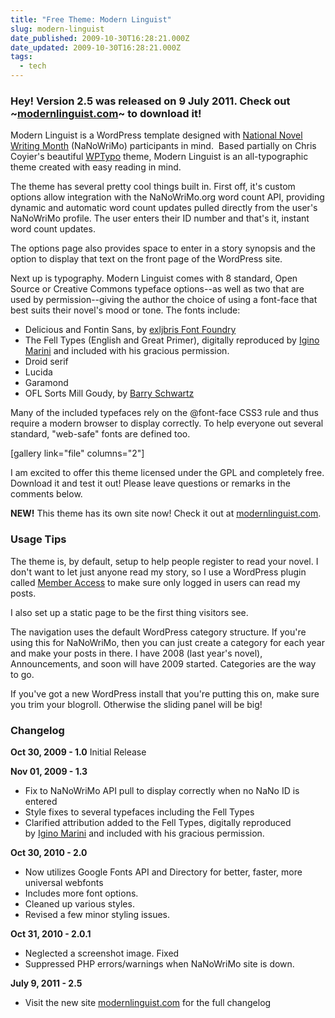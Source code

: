 ```yaml
---
title: "Free Theme: Modern Linguist"
slug: modern-linguist
date_published: 2009-10-30T16:28:21.000Z
date_updated: 2009-10-30T16:28:21.000Z
tags:
  - tech
---
```


### **Hey! Version 2.5 was released on 9 July 2011. Check out ~[modernlinguist.com](http://modernlinguist.com)~ to download it!**

Modern Linguist is a WordPress template designed with [National Novel Writing Month](http://www.nanowrimo.org) (NaNoWriMo) participants in mind.  Based partially on Chris Coyier's beautiful [WPTypo](http://digwp.com/2009/06/free-theme-wp-typo/) theme, Modern Linguist is an all-typographic theme created with easy reading in mind.

The theme has several pretty cool things built in. First off, it's custom options allow integration with the NaNoWriMo.org word count API, providing dynamic and automatic word count updates pulled directly from the user's NaNoWriMo profile. The user enters their ID number and that's it, instant word count updates.

The options page also provides space to enter in a story synopsis and the option to display that text on the front page of the WordPress site.

Next up is typography. Modern Linguist comes with 8 standard, Open Source or Creative Commons typeface options--as well as two that are used by permission--giving the author the choice of using a font-face that best suits their novel's mood or tone. The fonts include:

- Delicious and Fontin Sans, by [exljbris Font Foundry](http://www.exljbris.nl)
- The Fell Types (English and Great Primer), digitally reproduced by [Igino Marini](http://www.iginomarini.com) and included with his gracious permission.
- Droid serif
- Lucida
- Garamond
- OFL Sorts Mill Goudy, by [Barry Schwartz](http://www.fontsquirrel.com/license/OFL-Sorts-Mill-Goudy)

Many of the included typefaces rely on the @font-face CSS3 rule and thus require a modern browser to display correctly. To help everyone out several standard, "web-safe" fonts are defined too.

[gallery link="file" columns="2"]

I am excited to offer this theme licensed under the GPL and completely free. Download it and test it out! Please leave questions or remarks in the comments below.

**NEW!** This theme has its own site now! Check it out at [modernlinguist.com](http://modernlinguist.com).

### Usage Tips

The theme is, by default, setup to help people register to read your novel. I don't want to let just anyone read my story, so I use a WordPress plugin called [Member Access](http://wordpress.org/extend/plugins/member-access/) to make sure only logged in users can read my posts.

I also set up a static page to be the first thing visitors see.

The navigation uses the default WordPress category structure. If you're using this for NaNoWriMo, then you can just create a category for each year and make your posts in there. I have 2008 (last year's novel), Announcements, and soon will have 2009 started. Categories are the way to go.

If you've got a new WordPress install that you're putting this on, make sure you trim your blogroll. Otherwise the sliding panel will be big!

### Changelog
**Oct 30, 2009 - 1.0**
Initial Release

**Nov 01, 2009 - 1.3**

- Fix to NaNoWriMo API pull to display correctly when no NaNo ID is entered
- Style fixes to several typefaces including the Fell Types
- Clarified attribution added to the Fell Types, digitally reproduced by [Igino Marini](http://www.iginomarini.com) and included with his gracious permission.

**Oct 30, 2010 - 2.0**
- Now utilizes Google Fonts API and Directory for better, faster, more universal webfonts
- Includes more font options.
- Cleaned up various styles.
- Revised a few minor styling issues.

**Oct 31, 2010 - 2.0.1**
- Neglected a screenshot image. Fixed
- Suppressed PHP errors/warnings when NaNoWriMo site is down.

**July 9, 2011 - 2.5**
- Visit the new site [modernlinguist.com](http://www.modernlinguist.com) for the full changelog
